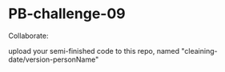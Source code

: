 # PB-challenge-09


Collaborate:


upload your semi-finished code to this repo, named "cleaining-date/version-personName"
